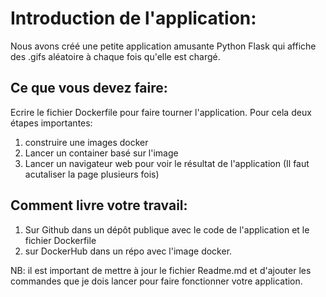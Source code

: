# Introduction de l'application:

Nous avons créé une petite application amusante Python Flask qui affiche des .gifs aléatoire à chaque fois qu'elle est chargé.

## Ce que vous devez faire:

Ecrire le fichier Dockerfile pour faire tourner l'application.
Pour cela deux étapes importantes:

1. construire une images docker
2. Lancer un container basé sur l'image
3. Lancer un navigateur web pour voir le résultat de l'application (Il faut acutaliser la page plusieurs fois)

## Comment livre votre travail:

1. Sur Github dans un dépôt publique avec le code de l'application et le fichier Dockerfile
2. sur DockerHub dans un répo avec l'image docker.

NB: il est important de mettre à jour le fichier Readme.md et d'ajouter les commandes que je dois lancer pour faire fonctionner votre application.

